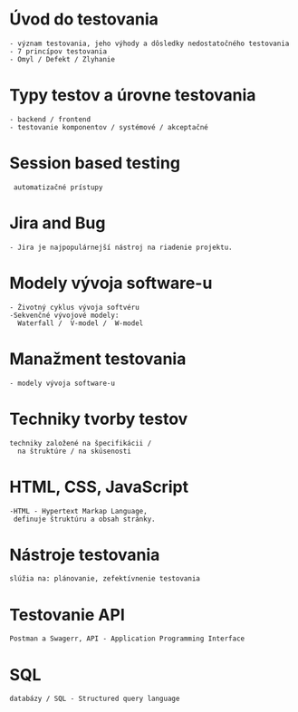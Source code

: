  
 # **Úvod do testovania**
    - význam testovania, jeho výhody a dôsledky nedostatočného testovania 
    - 7 princípov testovania
    - Omyl / Defekt / Zlyhanie 

 # **Typy testov a úrovne testovania**
    - backend / frontend    
    - testovanie komponentov / systémové / akceptačné

  # **Session based testing** 
     automatizačné prístupy

  # **Jira and Bug**
    - Jira je najpopulárnejší nástroj na riadenie projektu.
  
  # **Modely vývoja software-u** 
    - Životný cyklus vývoja softvéru
    -Sekvenčné vývojové modely:
      Waterfall /  V-model /  W-model

  # **Manažment testovania**
    - modely vývoja software-u  

  # **Techniky tvorby testov**    
    techniky založené na špecifikácii /
      na štruktúre / na skúsenosti

  # **HTML, CSS, JavaScript**
    -HTML - Hypertext Markap Language, 
     definuje štruktúru a obsah stránky.

  # **Nástroje testovania** 
    slúžia na: plánovanie, zefektívnenie testovania
   
 # **Testovanie API** 
    Postman a Swagerr, API - Application Programming Interface
    
 # **SQL** 
    databázy / SQL - Structured query language